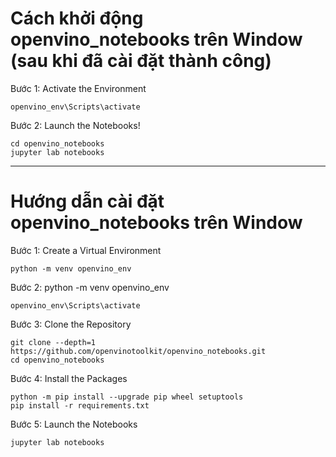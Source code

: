 # Cách khởi động openvino_notebooks trên Window (sau khi đã cài đặt thành công)
Bước 1: Activate the Environment
```
openvino_env\Scripts\activate
```

Bước 2: Launch the Notebooks!
```
cd openvino_notebooks
jupyter lab notebooks
```

-------------------------------------------------------------------------------
# Hướng dẫn cài đặt openvino_notebooks trên Window
Bước 1: Create a Virtual Environment
```
python -m venv openvino_env
```
Bước 2: python -m venv openvino_env
```
openvino_env\Scripts\activate
```
Bước 3: Clone the Repository
```
git clone --depth=1 https://github.com/openvinotoolkit/openvino_notebooks.git
cd openvino_notebooks
```
Bước 4: Install the Packages
```
python -m pip install --upgrade pip wheel setuptools
pip install -r requirements.txt
```
Bước 5: Launch the Notebooks
```
jupyter lab notebooks
```

